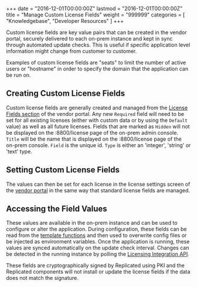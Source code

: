 +++
date = "2016-12-01T00:00:00Z"
lastmod = "2016-12-01T00:00:00Z"
title = "Manage Custom License Fields"
weight = "999999"
categories = [ "Knowledgebase", "Developer Resources" ]
+++

Custom license fields are key value pairs that can be created in the vendor portal, securely delivered to each on-prem instance and kept in sync through automated update checks. This is useful if specific application level information might change from customer to customer.

Examples of custom license fields are "seats" to limit the number of active users or "hostname" in order to specify the domain that the application can be run on.

## Creating Custom License Fields
Custom license fields are generally created and managed from the [License Fields section](https://vendor.replicated.com/#/license-fields) of the vendor portal. Any new `Required` field will need to be set for all existing licenses (either with custom data or by using the `Default` value) as well as all future licenses. Fields that are marked as `Hidden` will not be displayed on the :8800/license page of the on-prem admin console. `Title` will be the name that is displayed on the :8800/license page of the on-prem console. `Field` is the unique id. `Type` is either an 'integer', 'string' or 'text' type.

## Setting Custom License Fields
The values can then be set for each license in the license settings screen of the [vendor portal](https://vendor.replicated.com/#/licenses) in the same way that standard license fields are managed. 

## Accessing the Field Values
These values are available in the on-prem instance and can be used to configure or alter the application. During configuration, these fields can be read from the [template functions](/packaging-an-application/template-functions#licensefieldvalue) and then used to overwrite config files or be injected as environment variables. Once the application is running, these values are synced automatically on the update check interval. Changes can be detected in the running instance by polling the [Licensing Integration API](https://replicated.readme.io/docs/license-api).

These fields are cryptographically signed by Replicated using PKI and the Replicated components will not install or update the license fields if the data does not match the signature.
